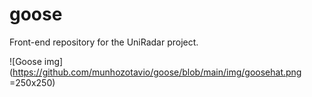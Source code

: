 # goose
Front-end repository for the UniRadar project.

![Goose img](https://github.com/munhozotavio/goose/blob/main/img/goosehat.png =250x250)
